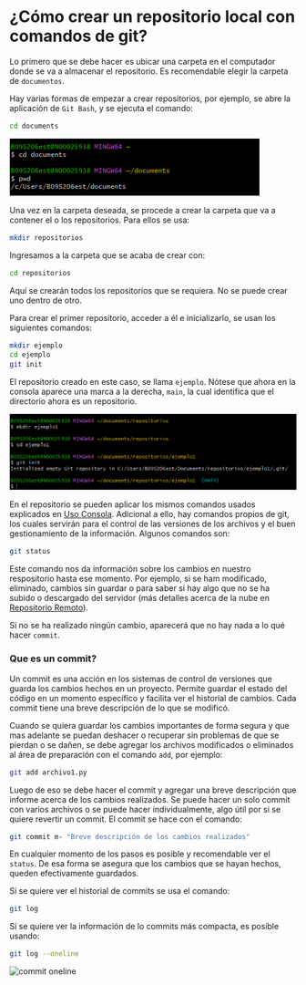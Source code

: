 # ¿Cómo crear un repositorio local con comandos de git?

Lo primero que se debe hacer es ubicar una carpeta en el computador donde se va a almacenar el repositorio. Es recomendable elegir la carpeta de `documentos`.

Hay varias formas de empezar a crear repositorios, por ejemplo, se abre la aplicación de `Git Bash`, y se ejecuta el comando:

```bash
cd documents
```
![Ubicarse en la carpeta de Documentos](/images/cd_documents.png)

Una vez en la carpeta deseada, se procede a crear la carpeta que va a contener el o los repositorios. Para ellos se usa:

```bash
mkdir repositorios
```

Ingresamos a la carpeta que se acaba de crear con:

```bash
cd repositorios
```

Aquí se crearán todos los repositorios que se requiera. No se puede crear uno dentro de otro.

Para crear el primer repositorio, acceder a él e inicializarlo, se usan los siguientes comandos:

```bash
mkdir ejemplo
cd ejemplo
git init
```
El repositorio creado en este caso, se llama `ejemplo`. Nótese que ahora en la consola aparece una marca a la derecha, `main`, la cual identifica que el directorio ahora es un repositorio.

![Ejemplo de como se ve Main](/images/init3.png)

En el repositorio se pueden aplicar los mismos comandos usados explicados en [Uso Consola](docs/uso_consola.md). Adicional a ello, hay comandos propios de git, los cuales servirán para el control de las versiones de los archivos y el buen gestionamiento de la información. Algunos comandos son: 

```bash
git status
```

Este comando nos da información sobre los cambios en nuestro respositorio hasta ese momento. Por ejemplo, si se ham modificado, eliminado, cambios sin guardar o para saber si hay algo que no se ha subido o descargado del servidor (más detalles acerca de la nube en [Repositorio Remoto](docs/repositorio_remoto.md)).

Si no se ha realizado ningún cambio, aparecerá que no hay nada a lo qué hacer `commit`.

### Que es un commit?
Un commit es una acción en los sistemas de control de versiones que guarda los cambios hechos en un proyecto. Permite guardar el estado del código en un momento específico y facilita ver el historial de cambios. Cada commit tiene una breve descripción de lo que se modificó.

Cuando se quiera guardar los cambios importantes de forma segura y que mas adelante se puedan deshacer o recuperar sin problemas de que se pierdan o se dañen, se debe agregar los archivos modificados o eliminados al área de preparación con el comando `add`, por ejemplo:

```bash
git add archivo1.py
```
Luego de eso se debe hacer el commit y agregar una breve descripción que informe acerca de los cambios realizados. Se puede hacer un solo commit con varios archivos o se puede hacer individualmente, algo útil por si se quiere revertir un commit. El commit se hace con el comando: 

```bash
git commit m- "Breve descripción de los cambios realizados"
```
En cualquier momento de los pasos es posible y recomendable ver el `status`. De esa forma se asegura que los cambios que se hayan hechos, queden efectivamente guardados.

Si se quiere ver el historial de commits se usa el comando:


```bash
git log
```

Si se quiere ver la información de lo commits más compacta, es posible usando:

```bash
git log --oneline
```
![commit oneline](commit_oneline.png)

